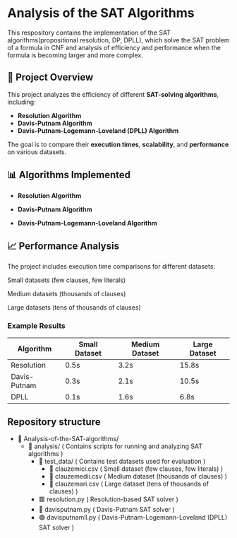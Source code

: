 # Analysis of the SAT Algorithms

This respository contains the implementation of the SAT algorithms(propositional resolution, DP, DPLL), which solve the SAT problem of a formula in CNF and analysis of efficiency and performance when the formula is becoming larger and more complex.

## 📌 Project Overview
This project analyzes the efficiency of different **SAT-solving algorithms**, including:
- **Resolution Algorithm**
- **Davis-Putnam Algorithm**
- **Davis-Putnam-Logemann-Loveland (DPLL) Algorithm**
  
The goal is to compare their **execution times**, **scalability**, and **performance** on various datasets.

## 📊 Algorithms Implemented
- **Resolution Algorithm**

- **Davis-Putnam Algorithm**

- **Davis-Putnam-Logemann-Loveland Algorithm**

## 📈 Performance Analysis
The project includes execution time comparisons for different datasets:

Small datasets (few clauses, few literals)

Medium datasets (thousands of clauses)

Large datasets (tens of thousands of clauses)

### **Example Results**
| Algorithm       | Small Dataset | Medium Dataset | Large Dataset |
|----------------|--------------|---------------|--------------|
| Resolution     | 0.5s         | 3.2s          | 15.8s        |
| Davis-Putnam   | 0.3s         | 2.1s          | 10.5s        |
| DPLL           | 0.1s         | 1.6s          | 6.8s         |

## Repository structure 
- 📂 Analysis-of-the-SAT-algorithms/
  - 📁 analysis/                    ( Contains scripts for running and analyzing SAT algorithms )
    - 📁 test_data/                 ( Contains test datasets used for evaluation )
      - 📝 clauzemici.csv           ( Small dataset (few clauses, few literals) )
      - 📝 clauzemedii.csv          ( Medium dataset (thousands of clauses) )
      - 📝 clauzemari.csv           ( Large dataset (tens of thousands of clauses) )
    - 🟥 resolution.py              ( Resolution-based SAT solver )
    - 🔵 davisputnam.py             ( Davis-Putnam SAT solver )
    - 🟢 davisputnamll.py           ( Davis-Putnam-Logemann-Loveland (DPLL) SAT solver )



